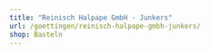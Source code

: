 ```yaml
---
title: "Reinisch Halpape GmbH - Junkers"
url: /goettingen/reinisch-halpape-gmbh-junkers/
shop: Basteln
---
```

